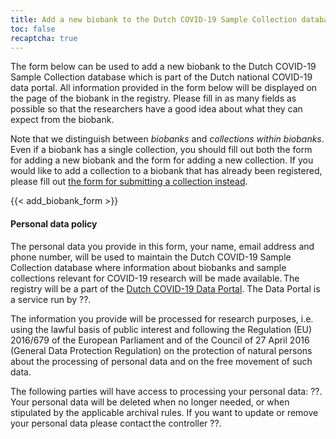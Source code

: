 ```yaml
---
title: Add a new biobank to the Dutch COVID-19 Sample Collection database
toc: false
recaptcha: true
---
```

The form below can be used to add a new biobank to the Dutch COVID-19 Sample Collection database which is part of the Dutch national COVID-19 data portal. All information provided in the form below will be displayed on the page of the biobank in the registry. Please fill in as many fields as possible so that the researchers have a good idea about what they can expect from the biobank.

Note that we distinguish between *biobanks* and *collections within biobanks*. Even if a biobank has a single collection, you should fill out both the form for adding a new biobank and the form for adding a new collection. If you would like to add a collection to a biobank that has already been registered, please fill out [the form for submitting a collection instead](/biobanks/add_collection/).

{{< add_biobank_form >}}

#### Personal data policy

The personal data you provide in this form, your name, email address and phone number, will be used to maintain the Dutch COVID-19 Sample Collection database where information about biobanks and sample collections relevant for COVID-19 research will be made available. The registry will be a part of the [Dutch COVID-19 Data Portal](https://covid19dataportal.nl/). The Data Portal is a service run by ??.

The information you provide will be processed for research purposes, i.e. using the lawful basis of public interest and following the Regulation (EU) 2016/679 of the European Parliament and of the Council of 27 April 2016 (General Data Protection Regulation) on the protection of natural persons about the processing of personal data and on the free movement of such data.

The following parties will have access to processing your personal data: ??. Your personal data will be deleted when no longer needed, or when stipulated by the applicable archival rules. If you want to update or remove your personal data please contact the controller ??.
